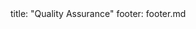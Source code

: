 <frontmatter>
title: "Quality Assurance"
footer: footer.md
</frontmatter>

<include src="container-inPage-asFlat.md" boilerplate />